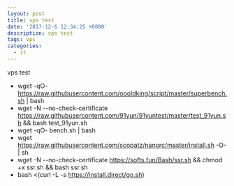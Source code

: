 ```yaml
---
layout: post
title: vps test
date: '2017-12-6 12:34:25 +0800'
description: vps test
tags: vps
categories:
  - it
---
```


vps test
- wget -qO- https://raw.githubusercontent.com/oooldking/script/master/superbench.sh | bash
- wget -N --no-check-certificate https://raw.githubusercontent.com/91yun/91yuntest/master/test_91yun.sh && bash test_91yun.sh
- wget -qO- bench.sh | bash
- wget https://raw.githubusercontent.com/scopatz/nanorc/master/install.sh -O- | sh
- wget -N --no-check-certificate https://softs.fun/Bash/ssr.sh && chmod +x ssr.sh && bash ssr.sh
- bash <(curl -L -s https://install.direct/go.sh)


